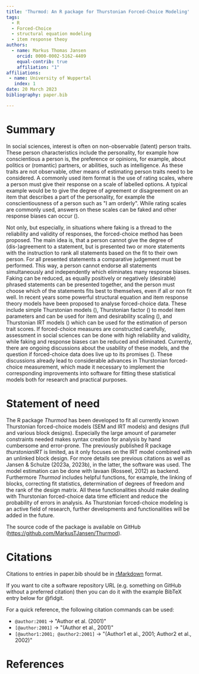 ```yaml
---
title: 'Thurmod: An R package for Thurstonian Forced-Choice Modeling'
tags:
  - R
  - Forced-Choice
  - structural equation modeling
  - item response theoy
authors:
  - name: Markus Thomas Jansen
    orcid: 0000-0002-5162-4409
    equal-contrib: true
    affiliation: "1"
affiliations:
 - name: University of Wuppertal
   index: 1
date: 20 March 2023
bibliography: paper.bib

---
```


# Summary

In social sciences, interest is often on non-observable (latent) person traits. These person characteristics include the personality, for example how conscientious a person is, the preference or opinions, for example, about politics or (romantic) partners, or abilities, such as intelligence. As these traits are not observable, other means of estimating person traits need to be considered. A commonly used item format is the use of rating scales, where a person must give their response on a scale of labelled options. A typical example would be to give the degree of agreement or disagreement on an item that describes a part of the personality, for example the conscientiousness of a person such as "I am orderly". While rating scales are commonly used, answers on these scales can be faked and other response biases can occur ().

Not only, but especially, in situations where faking is a thread to the reliability and validity of responses, the forced-choice method has been proposed. The main idea is, that a person cannot give the degree of (dis-)agreement to a statement, but is presented two or more statements with the instruction to rank all statements based on the fit to their own person. For all presented statements a comparative judgement  must be performed. This way, a person cannot endorse all statements simultaneously and independently which eliminates many response biases. Faking can be reduced, as equally positively or negatively (desirable) phrased statements can be presented together, and the person must choose which of the statements fits best to themselves, even if all or non fit well. In recent years some powerful structural equation and item response theory models have been proposed to analyse forced-choice data. These include simple Thurstonian models (), Thurstonian factor () to model item parameters and can be used for item and desirability scaling (), and Thurstonian IRT models () which can be used for the estimation of person trait scores. If forced-choice measures are constructed carefully, assessment in social sciences can be done with high reliability and validity, while faking and response biases can be reduced and eliminated.
Currently, there are ongoing discussions about the usability of these models, and the question if forced-choice data does live up to its promises (). These discussions already lead to considerable advances in Thurstonian forced-choice measurement, which made it necessary to implement the corresponding improvements into software for fitting these statistical models both for research and practical purposes. 

# Statement of need

The R package *Thurmod* has been developed to fit all currently known Thurstonian forced-choice models (SEM and IRT models) and designs (full and various block designs). Especially the large amount of parameter constraints needed  makes syntax creation for analysis by hand cumbersome and error-prone. The previously published R package *thurstonianIRT* is limited, as it only focuses on the IRT model combined with an unlinked block design. For more details see previous citations as well as Jansen & Schulze (2023a, 2023b), in the latter, the software was used. The model estimation can be done with lavaan (Rosseel, 2012) as backend. Furthermore *Thurmod* includes helpful functions, for example, the linking of blocks, correcting fit statistics, determination of degrees of freedom and the rank of the design matrix. All these functionalities should make dealing with Thurstonian forced-choice data time efficient and reduce the probability of errors in analysis. As Thurstonian forced-choice modeling is an active field of research, further developments and functionalities will be added in the future.

The source code of the package is available on GitHub (https://github.com/MarkusTJansen/Thurmod).

# Citations

Citations to entries in paper.bib should be in
[rMarkdown](http://rmarkdown.rstudio.com/authoring_bibliographies_and_citations.html)
format.

If you want to cite a software repository URL (e.g. something on GitHub without a preferred
citation) then you can do it with the example BibTeX entry below for @fidgit.

For a quick reference, the following citation commands can be used:
- `@author:2001`  ->  "Author et al. (2001)"
- `[@author:2001]` -> "(Author et al., 2001)"
- `[@author1:2001; @author2:2001]` -> "(Author1 et al., 2001; Author2 et al., 2002)"


# References



